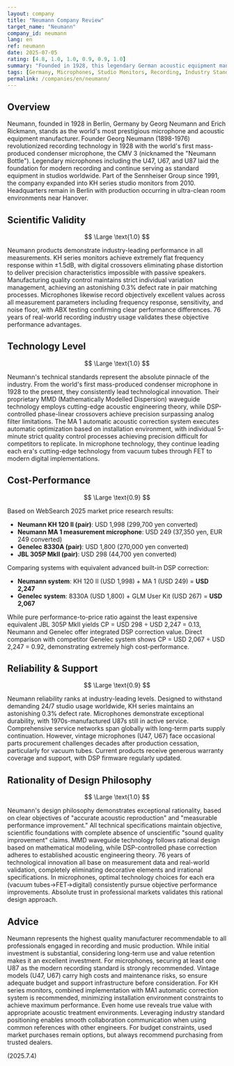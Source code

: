 ```yaml
---
layout: company
title: "Neumann Company Review"
target_name: "Neumann"
company_id: neumann
lang: en
ref: neumann
date: 2025-07-05
rating: [4.8, 1.0, 1.0, 0.9, 0.9, 1.0]
summary: "Founded in 1928, this legendary German acoustic equipment manufacturer established industry standards with microphones like the U87 and achieves high-precision acoustic reproduction through DSP technology in their KH series monitors. With both technical excellence and reliability at the highest levels, their monitor systems including the MA 1 automatic acoustic correction deliver exceptional cost-performance in professional environments."
tags: [Germany, Microphones, Studio Monitors, Recording, Industry Standard]
permalink: /companies/en/neumann/
---
```


## Overview

Neumann, founded in 1928 in Berlin, Germany by Georg Neumann and Erich Rickmann, stands as the world's most prestigious microphone and acoustic equipment manufacturer. Founder Georg Neumann (1898-1976) revolutionized recording technology in 1928 with the world's first mass-produced condenser microphone, the CMV 3 (nicknamed the "Neumann Bottle"). Legendary microphones including the U47, U67, and U87 laid the foundation for modern recording and continue serving as standard equipment in studios worldwide. Part of the Sennheiser Group since 1991, the company expanded into KH series studio monitors from 2010. Headquarters remain in Berlin with production occurring in ultra-clean room environments near Hanover.

## Scientific Validity

$$ \Large \text{1.0} $$

Neumann products demonstrate industry-leading performance in all measurements. KH series monitors achieve extremely flat frequency response within ±1.5dB, with digital crossovers eliminating phase distortion to deliver precision characteristics impossible with passive speakers. Manufacturing quality control maintains strict individual variation management, achieving an astonishing 0.3% defect rate in pair matching processes. Microphones likewise record objectively excellent values across all measurement parameters including frequency response, sensitivity, and noise floor, with ABX testing confirming clear performance differences. 76 years of real-world recording industry usage validates these objective performance advantages.

## Technology Level

$$ \Large \text{1.0} $$

Neumann's technical standards represent the absolute pinnacle of the industry. From the world's first mass-produced condenser microphone in 1928 to the present, they consistently lead technological innovation. Their proprietary MMD (Mathematically Modelled Dispersion) waveguide technology employs cutting-edge acoustic engineering theory, while DSP-controlled phase-linear crossovers achieve precision surpassing analog filter limitations. The MA 1 automatic acoustic correction system executes automatic optimization based on installation environment, with individual 5-minute strict quality control processes achieving precision difficult for competitors to replicate. In microphone technology, they continue leading each era's cutting-edge technology from vacuum tubes through FET to modern digital implementations.

## Cost-Performance

$$ \Large \text{0.9} $$

Based on WebSearch 2025 market price research results:
- **Neumann KH 120 II (pair)**: USD 1,998 (299,700 yen converted)
- **Neumann MA 1 measurement microphone**: USD 249 (37,350 yen, EUR 249 converted)
- **Genelec 8330A (pair)**: USD 1,800 (270,000 yen converted)
- **JBL 305P MkII (pair)**: USD 298 (44,700 yen converted)

Comparing systems with equivalent advanced built-in DSP correction:
- **Neumann system**: KH 120 II (USD 1,998) + MA 1 (USD 249) = **USD 2,247**
- **Genelec system**: 8330A (USD 1,800) + GLM User Kit (USD 267) = **USD 2,067**

While pure performance-to-price ratio against the least expensive equivalent JBL 305P MkII yields CP = USD 298 ÷ USD 2,247 = 0.13, Neumann and Genelec offer integrated DSP correction value. Direct comparison with competitor Genelec system shows CP = USD 2,067 ÷ USD 2,247 = 0.92, demonstrating extremely high cost-performance.

## Reliability & Support

$$ \Large \text{0.9} $$

Neumann reliability ranks at industry-leading levels. Designed to withstand demanding 24/7 studio usage worldwide, KH series maintains an astonishing 0.3% defect rate. Microphones demonstrate exceptional durability, with 1970s-manufactured U87s still in active service. Comprehensive service networks span globally with long-term parts supply continuation. However, vintage microphones (U47, U67) face occasional parts procurement challenges decades after production cessation, particularly for vacuum tubes. Current products receive generous warranty coverage and support, with DSP firmware regularly updated.

## Rationality of Design Philosophy

$$ \Large \text{1.0} $$

Neumann's design philosophy demonstrates exceptional rationality, based on clear objectives of "accurate acoustic reproduction" and "measurable performance improvement." All technical specifications maintain objective, scientific foundations with complete absence of unscientific "sound quality improvement" claims. MMD waveguide technology follows rational design based on mathematical modeling, while DSP-controlled phase correction adheres to established acoustic engineering theory. 76 years of technological innovation all base on measurement data and real-world validation, completely eliminating decorative elements and irrational specifications. In microphones, optimal technology choices for each era (vacuum tubes→FET→digital) consistently pursue objective performance improvements. Absolute trust in professional markets validates this rational design approach.

## Advice

Neumann represents the highest quality manufacturer recommendable to all professionals engaged in recording and music production. While initial investment is substantial, considering long-term use and value retention makes it an excellent investment. For microphones, securing at least one U87 as the modern recording standard is strongly recommended. Vintage models (U47, U67) carry high costs and maintenance risks, so ensure adequate budget and support infrastructure before consideration. For KH series monitors, combined implementation with MA1 automatic correction system is recommended, minimizing installation environment constraints to achieve maximum performance. Even home use reveals true value with appropriate acoustic treatment environments. Leveraging industry standard positioning enables smooth collaboration communication when using common references with other engineers. For budget constraints, used market purchases remain options, but always recommend purchasing from trusted dealers.

(2025.7.4)